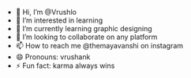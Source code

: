 - 👋 Hi, I’m @Vrushlo
- 👀 I’m interested in learning 
- 🌱 I’m currently learning graphic designing 
- 💞️ I’m looking to collaborate on any platform 
- 📫 How to reach me @themayavanshi on instagram 
- 😄 Pronouns: vrushank 
- ⚡ Fun fact: karma always wins

<!---
Vrushlo/Vrushlo is a ✨ special ✨ repository because its `README.md` (this file) appears on your GitHub profile.
You can click the Preview link to take a look at your changes.
--->
